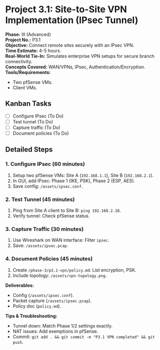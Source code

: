 # Project 3.1: Site-to-Site VPN Implementation (IPsec Tunnel)

**Phase:** III (Advanced)  
**Project No.:** P3.1  
**Objective:** Connect remote sites securely with an IPsec VPN.  
**Time Estimate:** 4-5 hours.  
**Real-World Tie-In:** Simulates enterprise VPN setups for secure branch connectivity.  
**Concepts Covered:** WAN/VPNs, IPsec, Authentication/Encryption.  
**Tools/Requirements:** 
- Two pfSense VMs.
- Client VMs.

## Kanban Tasks
- [ ] Configure IPsec (To Do)
- [ ] Test tunnel (To Do)
- [ ] Capture traffic (To Do)
- [ ] Document policies (To Do)

## Detailed Steps

### 1. Configure IPsec (60 minutes)
1. Setup two pfSense VMs: Site A (`192.168.1.1`), Site B (`192.168.2.1`).
2. In GUI, add IPsec: Phase 1 (IKE, PSK), Phase 2 (ESP, AES).
3. Save config: `/assets/ipsec.conf`.

### 2. Test Tunnel (45 minutes)
1. Ping from Site A client to Site B: `ping 192.168.2.10`.
2. Verify tunnel: Check pfSense status.

### 3. Capture Traffic (30 minutes)
1. Use Wireshark on WAN interface: Filter `ipsec`.
2. Save: `/assets/ipsec.pcap`.

### 4. Document Policies (45 minutes)
1. Create `/phase-3/p3.1-vpn/policy.md`: List encryption, PSK.
2. Include topology: `/assets/vpn-topology.png`.

**Deliverables:** 
- Config (`/assets/ipsec.conf`).
- Packet capture (`/assets/ipsec.pcap`).
- Policy doc (`policy.md`).

**Tips & Troubleshooting:** 
- Tunnel down: Match Phase 1/2 settings exactly.
- NAT issues: Add exemptions in pfSense.
- Commit: `git add . && git commit -m "P3.1 VPN completed" && git push`.